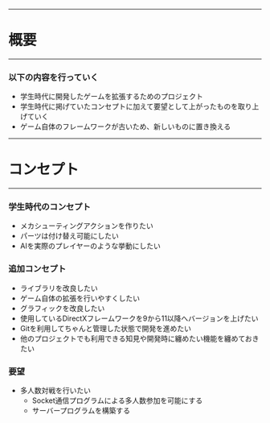 - - -
# 概要
- - -

### 以下の内容を行っていく
- 学生時代に開発したゲームを拡張するためのプロジェクト
- 学生時代に掲げていたコンセプトに加えて要望として上がったものを取り上げていく
- ゲーム自体のフレームワークが古いため、新しいものに置き換える

- - -
# コンセプト
- - -
### 学生時代のコンセプト
- メカシューティングアクションを作りたい
- パーツは付け替え可能にしたい
- AIを実際のプレイヤーのような挙動にしたい

### 追加コンセプト
- ライブラリを改良したい
- ゲーム自体の拡張を行いやすくしたい
- グラフィックを改良したい
- 使用しているDirectXフレームワークを9から11以降へバージョンを上げたい
- Gitを利用してちゃんと管理した状態で開発を進めたい
- 他のプロジェクトでも利用できる知見や開発時に纏めたい機能を纏めておきたい

### 要望
- 多人数対戦を行いたい
  - Socket通信プログラムによる多人数参加を可能にする
  - サーバープログラムを構築する 